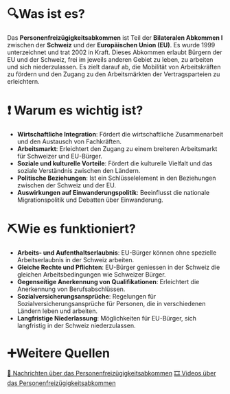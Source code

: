 # 🔍Was ist es?
Das **Personenfreizügigkeitsabkommen** ist Teil der **Bilateralen Abkommen I** zwischen der **Schweiz** und der **Europäischen Union (EU)**. Es wurde 1999 unterzeichnet und trat 2002 in Kraft. Dieses Abkommen erlaubt Bürgern der EU und der Schweiz, frei im jeweils anderen Gebiet zu leben, zu arbeiten und sich niederzulassen. Es zielt darauf ab, die Mobilität von Arbeitskräften zu fördern und den Zugang zu den Arbeitsmärkten der Vertragsparteien zu erleichtern.

# ❗ Warum es wichtig ist?
- **Wirtschaftliche Integration**: Fördert die wirtschaftliche Zusammenarbeit und den Austausch von Fachkräften.
- **Arbeitsmarkt**: Erleichtert den Zugang zu einem breiteren Arbeitsmarkt für Schweizer und EU-Bürger.
- **Soziale und kulturelle Vorteile**: Fördert die kulturelle Vielfalt und das soziale Verständnis zwischen den Ländern.
- **Politische Beziehungen**: Ist ein Schlüsselelement in den Beziehungen zwischen der Schweiz und der EU.
- **Auswirkungen auf Einwanderungspolitik**: Beeinflusst die nationale Migrationspolitik und Debatten über Einwanderung.

# ⛏Wie es funktioniert?
- **Arbeits- und Aufenthaltserlaubnis**: EU-Bürger können ohne spezielle Arbeitserlaubnis in der Schweiz arbeiten.
- **Gleiche Rechte und Pflichten**: EU-Bürger geniessen in der Schweiz die gleichen Arbeitsbedingungen wie Schweizer Bürger.
- **Gegenseitige Anerkennung von Qualifikationen**: Erleichtert die Anerkennung von Berufsabschlüssen.
- **Sozialversicherungsansprüche**: Regelungen für Sozialversicherungsansprüche für Personen, die in verschiedenen Ländern leben und arbeiten.
- **Langfristige Niederlassung**: Möglichkeiten für EU-Bürger, sich langfristig in der Schweiz niederzulassen.

# ➕Weitere Quellen
[📄 Nachrichten über das Personenfreizügigkeitsabkommen](https://www.google.com/search?q=Personenfreiz%C3%BCgigkeitsabkommen&tbm=nws)
[🎞 Videos über das Personenfreizügigkeitsabkommen](https://www.google.com/search?q=Personenfreiz%C3%BCgigkeitsabkommen&tbm=vid)